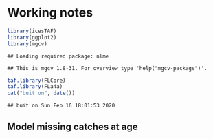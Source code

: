 Working notes
================

``` r
library(icesTAF)
library(ggplot2)
library(mgcv)
```

    ## Loading required package: nlme

    ## This is mgcv 1.8-31. For overview type 'help("mgcv-package")'.

``` r
taf.library(FLCore)
taf.library(FLa4a)
cat("buit on", date())
```

    ## buit on Sun Feb 16 18:01:53 2020

## Model missing catches at age
